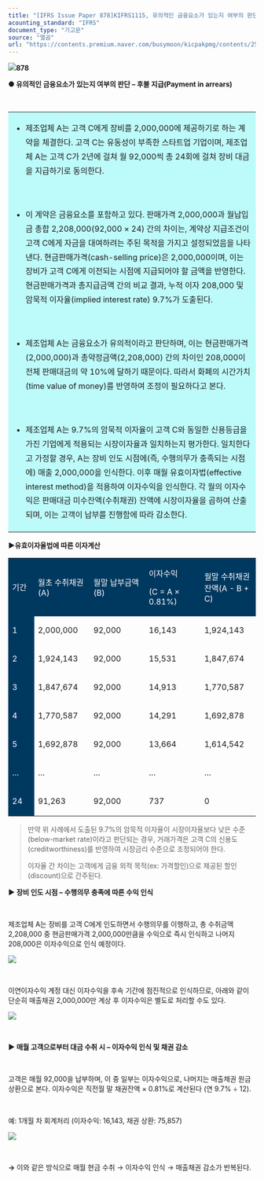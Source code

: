 ```yaml
---
title: "[IFRS Issue Paper 878]KIFRS1115, 유의적인 금융요소가 있는지 여부의 판단 – 후불 지급(Payment in arrears)"
acounting_standard: "IFRS"
document_type: "기고문"
source: "엘곰"
url: "https://contents.premium.naver.com/busymoon/kicpakpmg/contents/250625131834928ha"
---
```

![](https://n2.news.naver.com/l.gif?type=content)**878**

**● 유의적인 금융요소가 있는지 여부의 판단 – 후불 지급(Payment in arrears)**

**​**

<table style=""><tbody><tr><td colspan="3" rowspan="1" style="width: 100.0%; height: 129.0px;  background-color: #bdfbfa;"><div><ul><li><p style="line-height:1.8;"><span style="">제조업체 A는 고객 C에게 장비를 2,000,000에 제공하기로 하는 계약을 체결한다. 고객 C는 유동성이 부족한 스타트업 기업이며, 제조업체 A는 고객 C가 2년에 걸쳐 월 92,000씩 총 24회에 걸쳐 장비 대금을 지급하기로 동의한다.</span></p></li></ul><p style="line-height:1.8;"><span style="">​</span></p><ul><li><p style="line-height:1.8;"><span style="">이 계약은 금융요소를 포함하고 있다. 판매가격 2,000,000과 월납입금 총합 2,208,000(92,000 × 24) 간의 차이는, 계약상 지급조건이 고객 C에게 자금을 대여하려는 주된 목적을 가지고 설정되었음을 나타낸다. 현금판매가격(cash-selling price)은 2,000,000이며, 이는 장비가 고객 C에게 이전되는 시점에 지급되어야 할 금액을 반영한다. 현금판매가격과 총지급금액 간의 비교 결과, 누적 이자 208,000 및 암묵적 이자율(implied interest rate) 9.7%가 도출된다.</span></p></li></ul><p style="line-height:1.8;"><span style="">​</span></p><ul><li><p style="line-height:1.8;"><span style="">제조업체 A는 금융요소가 유의적이라고 판단하며, 이는 현금판매가격(2,000,000)과 총약정금액(2,208,000) 간의 차이인 208,000이 전체 판매대금의 약 10%에 달하기 때문이다. 따라서 화폐의 시간가치(time value of money)를 반영하여 조정이 필요하다고 본다.</span></p></li></ul><p style="line-height:1.8;"><span style="">​</span></p><ul><li><p style="line-height:1.8;"><span style="">제조업체 A는 9.7%의 암묵적 이자율이 고객 C와 동일한 신용등급을 가진 기업에게 적용되는 시장이자율과 일치하는지 평가한다. 일치한다고 가정할 경우, A는 장비 인도 시점에(즉, 수행의무가 충족되는 시점에) 매출 2,000,000을 인식한다. 이후 매월 유효이자법(effective interest method)을 적용하여 이자수익을 인식한다. 각 월의 이자수익은 판매대금 미수잔액(수취채권) 잔액에 시장이자율을 곱하여 산출되며, 이는 고객이 납부를 진행함에 따라 감소한다.</span></p></li></ul></div></td></tr></tbody></table>

**▶유효이자율법에 따른 이자계산**

<table style=""><tbody><tr><td colspan="1" rowspan="1" style="width: 10.44%; height: 40.0px;  background-color: #003960;"><div><p style=""><span style="color:#ffffff;">기간</span></p></div></td><td colspan="1" rowspan="1" style="width: 22.39%; height: 40.0px;  background-color: #003960;"><div><p style=""><span style="color:#ffffff;">월초 수취채권(A)</span></p></div></td><td colspan="1" rowspan="1" style="width: 22.39%; height: 40.0px;  background-color: #003960;"><div><p style=""><span style="color:#ffffff;">월말 납부금액(B)</span></p></div></td><td colspan="1" rowspan="1" style="width: 22.39%; height: 40.0px;  background-color: #003960;"><div><p style=""><span style="color:#ffffff;">이자수익</span></p></div><div><p style=""><span style="color:#ffffff;">(C = A × 0.81%)</span></p></div></td><td colspan="1" rowspan="1" style="width: 22.39%; height: 40.0px;  background-color: #003960;"><div><p style=""><span style="color:#ffffff;">월말 수취채권잔액(A - B + C)</span></p></div></td></tr><tr><td colspan="1" rowspan="1" style="width: 10.44%; height: 40.0px;  background-color: #003960;"><div><p style=""><span style="color:#ffffff;">1</span></p></div></td><td colspan="1" rowspan="1" style="width: 22.39%; height: 40.0px;  "><div><p style=""><span style="">2,000,000</span></p></div></td><td colspan="1" rowspan="1" style="width: 22.39%; height: 40.0px;  "><div><p style=""><span style="">92,000</span></p></div></td><td colspan="1" rowspan="1" style="width: 22.39%; height: 40.0px;  "><div><p style=""><span style="">16,143</span></p></div></td><td colspan="1" rowspan="1" style="width: 22.39%; height: 40.0px;  "><div><p style=""><span style="">1,924,143</span></p></div></td></tr><tr><td colspan="1" rowspan="1" style="width: 10.44%; height: 40.0px;  background-color: #003960;"><div><p style=""><span style="color:#ffffff;">2</span></p></div></td><td colspan="1" rowspan="1" style="width: 22.39%; height: 40.0px;  "><div><p style=""><span style="">1,924,143</span></p></div></td><td colspan="1" rowspan="1" style="width: 22.39%; height: 40.0px;  "><div><p style=""><span style="">92,000</span></p></div></td><td colspan="1" rowspan="1" style="width: 22.39%; height: 40.0px;  "><div><p style=""><span style="">15,531</span></p></div></td><td colspan="1" rowspan="1" style="width: 22.39%; height: 40.0px;  "><div><p style=""><span style="">1,847,674</span></p></div></td></tr><tr><td colspan="1" rowspan="1" style="width: 10.44%; height: 40.0px;  background-color: #003960;"><div><p style=""><span style="color:#ffffff;">3</span></p></div></td><td colspan="1" rowspan="1" style="width: 22.39%; height: 40.0px;  "><div><p style=""><span style="">1,847,674</span></p></div></td><td colspan="1" rowspan="1" style="width: 22.39%; height: 40.0px;  "><div><p style=""><span style="">92,000</span></p></div></td><td colspan="1" rowspan="1" style="width: 22.39%; height: 40.0px;  "><div><p style=""><span style="">14,913</span></p></div></td><td colspan="1" rowspan="1" style="width: 22.39%; height: 40.0px;  "><div><p style=""><span style="">1,770,587</span></p></div></td></tr><tr><td colspan="1" rowspan="1" style="width: 10.44%; height: 40.0px;  background-color: #003960;"><div><p style=""><span style="color:#ffffff;">4</span></p></div></td><td colspan="1" rowspan="1" style="width: 22.39%; height: 40.0px;  "><div><p style=""><span style="">1,770,587</span></p></div></td><td colspan="1" rowspan="1" style="width: 22.39%; height: 40.0px;  "><div><p style=""><span style="">92,000</span></p></div></td><td colspan="1" rowspan="1" style="width: 22.39%; height: 40.0px;  "><div><p style=""><span style="">14,291</span></p></div></td><td colspan="1" rowspan="1" style="width: 22.39%; height: 40.0px;  "><div><p style=""><span style="">1,692,878</span></p></div></td></tr><tr><td colspan="1" rowspan="1" style="width: 10.44%; height: 40.0px;  background-color: #003960;"><div><p style=""><span style="color:#ffffff;">5</span></p></div></td><td colspan="1" rowspan="1" style="width: 22.39%; height: 40.0px;  "><div><p style=""><span style="">1,692,878</span></p></div></td><td colspan="1" rowspan="1" style="width: 22.39%; height: 40.0px;  "><div><p style=""><span style="">92,000</span></p></div></td><td colspan="1" rowspan="1" style="width: 22.39%; height: 40.0px;  "><div><p style=""><span style="">13,664</span></p></div></td><td colspan="1" rowspan="1" style="width: 22.39%; height: 40.0px;  "><div><p style=""><span style="">1,614,542</span></p></div></td></tr><tr><td colspan="1" rowspan="1" style="width: 10.44%; height: 40.0px;  background-color: #003960;"><div><p style=""><span style="color:#ffffff;">…</span></p></div></td><td colspan="1" rowspan="1" style="width: 22.39%; height: 40.0px;  "><div><p style=""><span style="">…</span></p></div></td><td colspan="1" rowspan="1" style="width: 22.39%; height: 40.0px;  "><div><p style=""><span style="">…</span></p></div></td><td colspan="1" rowspan="1" style="width: 22.39%; height: 40.0px;  "><div><p style=""><span style="">…</span></p></div></td><td colspan="1" rowspan="1" style="width: 22.39%; height: 40.0px;  "><div><p style=""><span style="">…</span></p></div></td></tr><tr><td colspan="1" rowspan="1" style="width: 10.44%; height: 40.0px;  background-color: #003960;"><div><p style=""><span style="color:#ffffff;">24</span></p></div></td><td colspan="1" rowspan="1" style="width: 22.39%; height: 40.0px;  "><div><p style=""><span style="">91,263</span></p></div></td><td colspan="1" rowspan="1" style="width: 22.39%; height: 40.0px;  "><div><p style=""><span style="">92,000</span></p></div></td><td colspan="1" rowspan="1" style="width: 22.39%; height: 40.0px;  "><div><p style=""><span style="">737</span></p></div></td><td colspan="1" rowspan="1" style="width: 22.39%; height: 40.0px;  "><div><p style=""><span style="">0</span></p></div></td></tr></tbody></table>

> 만약 위 사례에서 도출된 9.7%의 암묵적 이자율이 시장이자율보다 낮은 수준(below-market rate)이라고 판단되는 경우, 거래가격은 고객 C의 신용도(creditworthiness)를 반영하여 시장금리 수준으로 조정되어야 한다.
> 
> 이자율 간 차이는 고객에게 금융 외적 목적(ex: 가격할인)으로 제공된 할인(discount)으로 간주된다.

**▶ 장비 인도 시점 – 수행의무 충족에 따른 수익 인식**

​

제조업체 A는 장비를 고객 C에게 인도하면서 수행의무를 이행하고, 총 수취금액 2,208,000 중 현금판매가격 2,000,000만큼을 수익으로 즉시 인식하고 나머지 208,000은 이자수익으로 인식 예정이다.

![](https://scs-phinf.pstatic.net/MjAyNTA2MjVfMTkw/MDAxNzUwODIyNjA3OTE0.E-0I5XXyeWxmT_KBWJ3LPZG7_iOij1usw5UNdeUAnqcg.7YkG8soQBshE9fvJVA2K6sEQCpxfOUM2d7Vj0IL4dYUg.PNG/image.png?type=w800)

​

이연이자수익 계정 대신 이자수익을 후속 기간에 점진적으로 인식하므로, 아래와 같이 단순히 매출채권 2,000,000만 계상 후 이자수익은 별도로 처리할 수도 있다.

![](https://scs-phinf.pstatic.net/MjAyNTA2MjVfMjU5/MDAxNzUwODIyNjYyODMy.a5qVCgEgIXaoqU8mBIM1PqRhj_Iyr30HA2p1Hq7WeXIg.ZZxq1cell3KW_YFzQ-lO8PFQrFvMddDfdCmT3n_6m9Yg.PNG/image.png?type=w800)

**​**

**▶ 매월 고객으로부터 대금 수취 시 – 이자수익 인식 및 채권 감소**

​

고객은 매월 92,000을 납부하며, 이 중 일부는 이자수익으로, 나머지는 매출채권 원금 상환으로 본다. 이자수익은 직전월 말 채권잔액 × 0.81%로 계산된다 (연 9.7% ÷ 12).

​

예: 1개월 차 회계처리 (이자수익: 16,143, 채권 상환: 75,857)

![](https://scs-phinf.pstatic.net/MjAyNTA2MjVfMyAg/MDAxNzUwODIyNzEyOTUz.9wyi_QXLXm7efMzZ1LxUBVxo7eUvsz_enuGjUS0RivMg.OrM66lBLygimYoCFDrXJcuZ-os1GuQWtk_heZH7-hkMg.PNG/image.png?type=w800)

**​**

**→** 이와 같은 방식으로 매월 현금 수취 → 이자수익 인식 → 매출채권 감소가 반복된다.

​